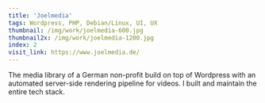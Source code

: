 ```yaml
---
title: 'Joelmedia'
tags: Wordpress, PHP, Debian/Linux, UI, UX
thumbnail: /img/work/joelmedia-600.jpg
thumbnail2x: /img/work/joelmedia-1200.jpg
index: 2
visit_link: https://www.joelmedia.de/
---
```


The media library of a German non-profit build on top of Wordpress with an automated server-side rendering pipeline for videos. I built and maintain the entire tech stack.
